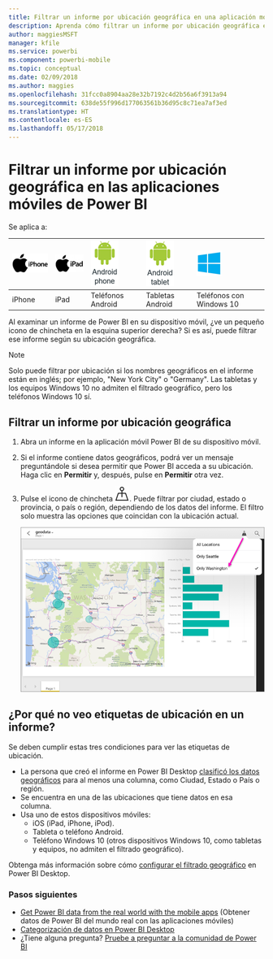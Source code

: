 ```yaml
---
title: Filtrar un informe por ubicación geográfica en una aplicación móvil de Power BI
description: Aprenda cómo filtrar un informe por ubicación geográfica en las aplicaciones móviles de Microsoft Power BI, si el propietario del informe estableció etiquetas geográficas.
author: maggiesMSFT
manager: kfile
ms.service: powerbi
ms.component: powerbi-mobile
ms.topic: conceptual
ms.date: 02/09/2018
ms.author: maggies
ms.openlocfilehash: 31fcc0a8904aa28e32b7192c4d2b56a6f3913a94
ms.sourcegitcommit: 638de55f996d177063561b36d95c8c71ea7af3ed
ms.translationtype: HT
ms.contentlocale: es-ES
ms.lasthandoff: 05/17/2018
---
```

# <a name="filter-a-report-by-geographic-location-in-the-power-bi-mobile-apps"></a>Filtrar un informe por ubicación geográfica en las aplicaciones móviles de Power BI
Se aplica a:

| ![iPhone](media/mobile-apps-geographic-filtering/iphone-logo-50-px.png) | ![iPad](media/mobile-apps-geographic-filtering/ipad-logo-50-px.png) | ![Teléfono Android](media/mobile-apps-geographic-filtering/android-phone-logo-50-px.png) | ![Tableta Android](media/mobile-apps-geographic-filtering/android-tablet-logo-50-px.png) | ![Tableta Android](media/mobile-apps-geographic-filtering/win-10-logo-50-px.png) |
|:--- |:--- |:--- |:--- |:--- |
| iPhone |iPad |Teléfonos Android |Tabletas Android |Teléfonos con Windows 10 |

Al examinar un informe de Power BI en su dispositivo móvil, ¿ve un pequeño icono de chincheta en la esquina superior derecha? Si es así, puede filtrar ese informe según su ubicación geográfica.

> [!NOTE]
> Solo puede filtrar por ubicación si los nombres geográficos en el informe están en inglés; por ejemplo, "New York City" o "Germany". Las tabletas y los equipos Windows 10 no admiten el filtrado geográfico, pero los teléfonos Windows 10 sí.
> 
> 

## <a name="filter-your-report-by-your-geographic-location"></a>Filtrar un informe por ubicación geográfica
1. Abra un informe en la aplicación móvil Power BI de su dispositivo móvil.
2. Si el informe contiene datos geográficos, podrá ver un mensaje preguntándole si desea permitir que Power BI acceda a su ubicación. Haga clic en **Permitir** y, después, pulse en **Permitir** otra vez.
3. Pulse el icono de chincheta ![Icono de chincheta](media/mobile-apps-geographic-filtering/power-bi-mobile-geo-icon.png). Puede filtrar por ciudad, estado o provincia, o país o región, dependiendo de los datos del informe. El filtro solo muestra las opciones que coincidan con la ubicación actual.
   
    ![Filtro del icono de chincheta](media/mobile-apps-geographic-filtering/power-bi-mobile-geo-map-set-filter.png)

## <a name="why-dont-i-see-location-tags-on-a-report"></a>¿Por qué no veo etiquetas de ubicación en un informe?
Se deben cumplir estas tres condiciones para ver las etiquetas de ubicación. 

* La persona que creó el informe en Power BI Desktop [clasificó los datos geográficos](desktop-mobile-geofiltering.md) para al menos una columna, como Ciudad, Estado o País o región.
* Se encuentra en una de las ubicaciones que tiene datos en esa columna.
* Usa uno de estos dispositivos móviles:
  * iOS (iPad, iPhone, iPod).
  * Tableta o teléfono Android.
  * Teléfono Windows 10 (otros dispositivos Windows 10, como tabletas y equipos, no admiten el filtrado geográfico).

Obtenga más información sobre cómo [configurar el filtrado geográfico](desktop-mobile-geofiltering.md) en Power BI Desktop.

### <a name="next-steps"></a>Pasos siguientes
* [Get Power BI data from the real world with the mobile apps](mobile-apps-data-in-real-world-context.md) (Obtener datos de Power BI del mundo real con las aplicaciones móviles)
* [Categorización de datos en Power BI Desktop](desktop-data-categorization.md) 
* ¿Tiene alguna pregunta? [Pruebe a preguntar a la comunidad de Power BI](http://community.powerbi.com/)

